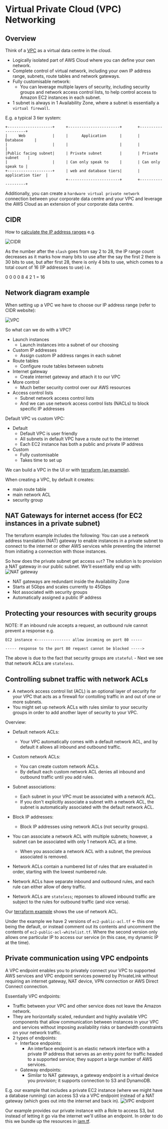 # Virtual Private Cloud (VPC) Networking

## Overview

Think of a [VPC](https://docs.aws.amazon.com/vpc/latest/userguide/configure-subnets.html) as a virtual data centre in the cloud.
- Logically isolated part of AWS Cloud where you can define your own network.
- Complete control of virtual network, including your own IP address range, subnets, route tables and network gateways.
- Fully customisable network:
  - You can leverage multiple layers of security, including security groups and network access control lists, to help control access to Amazon EC2 instances in each subnet.
- 1 subnet is always in 1 Availability Zone, where a subnet is essentially a `virtual firewall`.

E.g. a typical 3 tier system:
```
+--------------------+     +-----------------------+       +-------------------+
|     Web            |     |      Application      |       |      Database     |
|                    |     |                       |       |                   |
|Public facing subnet|     | Private subnet        |       | Private subnet    |
|                    |     | Can only speak to     |       | Can only speak to |
+--------------------+     | web and database tiers|       | application tier  |
                           +-----------------------+       +-------------------+
```

Additionally, you can create a `hardware virtual private network` connection between your corporate data centre and your VPC and leverage the AWS Cloud as an extension of your corporate data centre.

## CIDR

How to [calculate the IP address ranges](https://cidr.xyz) e.g.

![CIDR](images/cidr.jpg)

As the number after the `slash` goes from say 2 to 28, the IP range count decreases as it marks how many bits to use after the say the first 2 there is 30 bits to use,
but after first 28, there is only 4 bits to use, which comes to a total count of 16 (IP addresses to use) i.e.

0 0 0 0
8 4 2 1 = 16

## Network diagram example

When setting up a VPC we have to choose our IP address range (refer to CIDR website):

![VPC](images/vpc.jpg)

So what can we do with a VPC?
- Launch instances
  - Launch instances into a subnet of our choosing
- Custom IP addresses
  - Assign custom IP address ranges in each subnet
- Route tables
  - Configure route tables between subnets
- Internet gateway
  - Create internet gateway and attach it to our VPC
- More control
  - Much better security control over our AWS resources
- Access control lists
  - Subnet network access control lists
  - And we can use network access control lists (NACLs) to block specific IP addresses

Default VPC vs custom VPC:
- Default
  - Default VPC is user friendly
  - All subnets in default VPC have a route out to the internet
  - Each EC2 instance has both a public and private IP address
- Custom
  - Fully customisable
  - Takes time to set up

We can build a VPC in the UI or with [terraform (an example)](../terraform/vpc/main.tf).

When creating a VPC, by default it creates:
- main route table
- main network ACL
- security group

## NAT Gateways for internet access (for EC2 instances in a private subnet)

The terraform example includes the following:
You can use a network address translation (NAT) gateway to enable instances in a private subnet to connect to the internet or other AWS services while preventing the internet from initiating a connection with those instances.

So how does the private subnet get access `out`? The solution is to provision a NAT gateway in our public subnet. We'll essentially end up with:
![NAT gateway](images/nat-gateway.jpg)

- NAT gateways are redundant inside the Availability Zone
- Starts at 5Gbps and scales currently to 45Gbps
- Not associated with security groups
- Automatically assigned a public IP address

## Protecting your resources with security groups

NOTE: If an inbound rule accepts a request, an outbound rule cannot prevent a response e.g.
```
EC2 instance <--------------- allow incoming on port 80 -----

----- response to the port 80 request cannot be blocked ----->
```

The above is due to the fact that security groups are `stateful` - Next we see that network ACLs are `stateless`.

## Controlling subnet traffic with network ACLs

- A network access control list (ACL) is an optional layer of security for your VPC that acts as a firewall for contolling traffic in and out of one or more subnets.
- You might set up network ACLs with rules similar to your security groups in order to add another layer of security to your VPC.

Overview:
- Default network ACLs:
  - Your VPC automatically comes with a default network ACL, and by default it allows all inbound and outbound traffic.
- Custom network ACLs:
  - You can create custom network ACLs.
  - By default each custom network ACL denies all inbound and outbound traffic until you add rules.
- Subnet associations:
  - Each subnet in your VPC must be associated with a network ACL.
  - If you don't explicitly associate a subnet with a network ACL, the subnet is automatically associated with the default network ACL.
- Block IP addresses:
  - Block IP addresses using network ACLs (not security groups).

- You can associate a network ACL with multiple subnets; however, a subnet can be associated with only 1 network ACL at a time.
  - When you associate a network ACL with a subnet, the previous associated is removed.
- Network ACLs contain a numbered list of rules that are evaluated in order, starting with the lowest numbered rule.
- Network ACLs have separate inbound and outbound rules, and each rule can either allow of deny traffic.
- Network ACLs are `stateless`; reponses to allowed inbound traffic are subject to the rules for outbound traffic (and vice versa).

Our [terraform example](../terraform/vpc/main.tf) shows the use of network ACL.

Under the example we have 2 versions of `ec2-public-acl.tf` <- this one being the default, or instead comment out its contents and uncomment the contents of `ec2-public-acl-whitelist.tf`.
Where the second version only allows one particular IP to access our service (in this case, my dynamic IP at the time).

## Private communication using VPC endpoints

A VPC endpoint enables you to privately connect your VPC to supported AWS services and VPC endpoint services powered by PrivateLink without requiring an internet gateway, NAT device, VPN connection or AWS Direct Connect connection.

Essentially VPC endpoints:
- Traffic between your VPC and other service does not leave the Amazon network.
- They are horizontally scaled, redundant and highly available VPC components that allow communication between instances in your VPC and services without imposing availability risks or bandwidth constraints on your network traffic.
- 2 types of endpoints:
  - Interface endpoints:
    - An interface endpoint is an elastic network interface with a private IP address that serves as an entry point for traffic headed to a supported service; they support a large number of AWS services.
  - Gateway endpoints:
    - Similar to NAT gateways, a gateway endpoint is a virtual device you provision; it supports connection to S3 and DynamoDB.

E.g. our example that includes a private EC2 instance (where we might have a database running) can access S3 via a VPC endpoint instead of a NAT gateway (which goes out into the internet and back in).
![VPC endpoint](images/vpc-endpoint.jpg)

Our example provides our private instance with a Role to access S3, but instead of letting it go via the internet we'll utilise an endpoint.
In order to do this we bundle up the resources in [iam.tf](../terraform/vpc/iam.tf).
